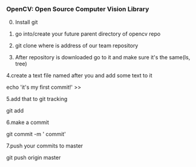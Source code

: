 ### OpenCV: Open Source Computer Vision Library

0. Install git

1. go into/create your future parent directory of opencv repo

2. git clone <URL>  where <URL> is address of our team repository

3. After repository is downloaded go to it and make sure it's the same(ls, tree)

4.create a text file named after you and add some text to it

  echo 'it's my first commit!' >>  <NAME>

5.add that to git tracking

  git add <NAME>

6.make a commit

  git commit -m '<NaME> commit'

7.push your commits to master

  git push origin master
